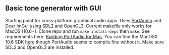 ## Basic tone generator with GUI
Starting point for cross-platform graphical audio apps. Uses [PortAudio](https://github.com/PortAudio/portaudio) and [Dear ImGui](https://github.com/ocornut/imgui) using SDL2 and OpenGL3. Current makefile only works for MacOS (10.6+). Clone repo and run `make install-deps` then `make`. See requirements here: [Building PortAudio for Mac](https://files.portaudio.com/docs/v19-doxydocs/compile_mac_coreaudio.html). You can find the MacOSX 10.6 SDK [here](https://github.com/phracker/MacOSX-SDKs/tree/master) though PortAudio seems to compile fine without it. Make sure SDL2 and OpenGL3 are installed.
